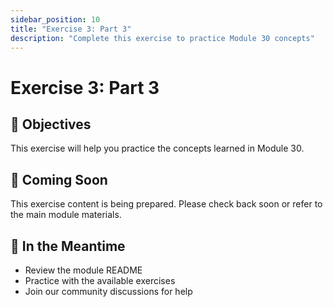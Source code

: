 ```yaml
---
sidebar_position: 10
title: "Exercise 3: Part 3"
description: "Complete this exercise to practice Module 30 concepts"
---
```


# Exercise 3: Part 3

## 🎯 Objectives

This exercise will help you practice the concepts learned in Module 30.

## 📝 Coming Soon

This exercise content is being prepared. Please check back soon or refer to the main module materials.

## 🚀 In the Meantime

- Review the module README
- Practice with the available exercises
- Join our community discussions for help

